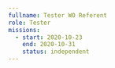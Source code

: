 ```yaml
---
fullname: Tester WO Referent
role: Tester
missions:
  - start: 2020-10-23
    end: 2020-10-31
    status: independent
---
```


